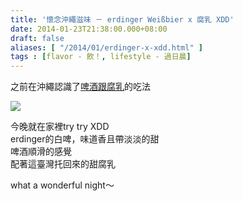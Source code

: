 ```yaml
---
title: '懷念沖繩滋味 － erdinger Weißbier x 腐乳 XDD'
date: 2014-01-23T21:38:00.000+08:00
draft: false
aliases: [ "/2014/01/erdinger-x-xdd.html" ]
tags : [flavor - 飲！, lifestyle - 過日晨]
---
```


之前在沖繩認識了[啤酒跟腐乳](https://hidie.net/okinawa2h/)的吃法  

![](/images/erdingerweibier.jpg)

今晚就在家裡try try XDD  
erdinger的白啤，味道香且帶淡淡的甜  
啤酒順滑的感覺  
配著這臺灣托回來的甜腐乳  
  
what a wonderful night～
